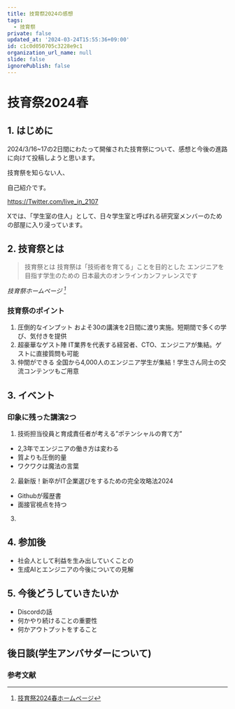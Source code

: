 ```yaml
---
title: 技育祭2024の感想
tags:
  - 技育祭
private: false
updated_at: '2024-03-24T15:55:36+09:00'
id: c1c0d050705c3228e9c1
organization_url_name: null
slide: false
ignorePublish: false
---
```

# 技育祭2024春
## 1. はじめに
2024/3/16~17の2日間にわたって開催された技育祭について、感想と今後の進路に向けて投稿しようと思います。

技育祭を知らない人、

自己紹介です。

https://Twitter.com/live_in_2107

Xでは、「学生室の住人」として、日々学生室と呼ばれる研究室メンバーのための部屋に入り浸っています。



## 2. 技育祭とは
>技育祭とは
  技育祭は「技術者を育てる」ことを目的とした
  エンジニアを目指す学生のための
  日本最大のオンラインカンファレンスです

*技育祭ホームページ [^1]*  

### 技育祭のポイント
1. 圧倒的なインプット
  およそ30の講演を2日間に渡り実施。短期間で多くの学び、気付きを提供
2. 超豪華なゲスト陣
  IT業界を代表する経営者、CTO、エンジニアが集結。ゲストに直接質問も可能
3. 仲間ができる
  全国から4,000人のエンジニア学生が集結！学生さん同士の交流コンテンツもご用意


## 3. イベント
### 印象に残った講演2つ
1. 技術担当役員と育成責任者が考える”ポテンシャルの育て方”
 - 2,3年でエンジニアの働き方は変わる
 - 質よりも圧倒的量
 - ワクワクは魔法の言葉
 
2. 最新版！新卒がIT企業選びをするための完全攻略法2024
 - Githubが履歴書
 - 面接官視点を持つ

3. 

## 4. 参加後
- 社会人として利益を生み出していくことの
- 生成AIとエンジニアの今後についての見解

## 5. 今後どうしていきたいか
- Discordの話
- 何かやり続けることの重要性
- 何かアウトプットをすること

## 後日談(学生アンバサダーについて)

### 参考文献
[^1]: [技育祭2024春ホームページ](https://talent.supporterz.jp/geeksai/2023spring/)

